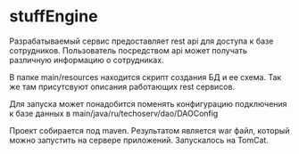 # stuffEngine

Разрабатываемый сервис предоставляет rest api для доступа к базе сотрудников. Пользователь посредством api может получать различную информацию о сотрудниках.

В папке main/resources находится скрипт создания БД и ее схема. Так же там присутсвуют описания работающих rest сервисов.

Для запуска может понадобится поменять конфигурацию подключения к базе данных в main/java/ru/techoserv/dao/DAOConfig

Проект собирается под maven. Результатом является war файл, который можно запустить на сервере приложений. Запускалось на TomCat.

